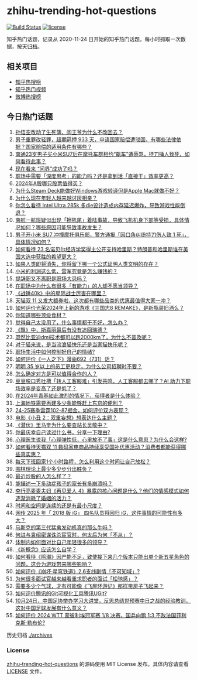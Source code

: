# zhihu-trending-hot-questions

[![Build Status](https://github.com/justjavac/zhihu-trending-hot-questions/workflows/ci/badge.svg?branch=master)](https://github.com/justjavac/zhihu-trending-hot-questions/actions)
[![license](https://img.shields.io/github/license/justjavac/zhihu-trending-hot-questions)](https://github.com/justjavac/zhihu-trending-hot-questions/blob/master/LICENSE)

知乎热门话题，记录从 2020-11-24
日开始的知乎热门话题。每小时抓取一次数据，按天[归档](./archives)。

## 相关项目

- [知乎热搜榜](https://github.com/justjavac/zhihu-trending-top-search)
- [知乎热门视频](https://github.com/justjavac/zhihu-trending-hot-video)
- [微博热搜榜](https://github.com/justjavac/weibo-trending-hot-search)

## 今日热门话题

<!-- BEGIN -->
<!-- 最后更新时间 Sat Oct 26 2024 04:22:05 GMT+0800 (China Standard Time) -->

1. [孙悟空改动了生死簿，阎王爷为什么不改回去？](https://www.zhihu.com/question/619608490)
1. [男子重罪改轻罪，超期羁押 933 天，申请国家赔偿遭驳回，有哪些法律依据？国家赔偿的适用条件有哪些？](https://www.zhihu.com/question/1992953451)
1. [南通23岁男子买小米SU7后在摩托车群相约“飙车”遭辱骂，持刀捅人致死，如何看待此事？](https://www.zhihu.com/question/2011407550)
1. [现在看来 “问界”成功了吗？](https://www.zhihu.com/question/1585120994)
1. [职场中需要「深度思考」的能力吗？还是拿到活「直接干」效率更高？](https://www.zhihu.com/question/1789518391)
1. [2024年A股哪只股票值得买？](https://www.zhihu.com/question/826085045)
1. [为什么Steam Deck能做好Windows游戏转译但是Apple Mac就做不好？](https://www.zhihu.com/question/640447821)
1. [为什么现在年轻人越来越讨厌相亲？](https://www.zhihu.com/question/653080274)
1. [你怎么看待 Intel Ultra 285k 多die设计造成内存延迟爆炸，导致游戏性能倒退？](https://www.zhihu.com/question/1963891687)
1. [南航一航班疑似出现「擦机尾」着陆事故，导致飞机机身下部等受损，具体情况如何？哪些原因可能导致事故发生？](https://www.zhihu.com/question/1892204205)
1. [男子开小米 SU7 冲撞摩托俱乐部，警方通报「因口角纠纷持刀伤人致 1 死」，具体情况如何？](https://www.zhihu.com/question/1967796030)
1. [如何看待 23 名诺贝尔经济学奖得主公开支持哈里斯？特朗普和哈里斯谁在美国大选中获胜的希望更大？](https://www.zhihu.com/question/1925713761)
1. [如果人类即将消失，你将留下哪一个公式证明人类文明的存在？](https://www.zhihu.com/question/951806973)
1. [小米的利润这么低，雷军究竟是怎么赚钱的？](https://www.zhihu.com/question/276650054)
1. [提辞职又不离职是职场大忌吗？](https://www.zhihu.com/question/1773216336)
1. [在职场中为什么有很多「有能力」的人却不愿当领导？](https://www.zhihu.com/question/824677170)
1. [《战锤40k》中的星际战士厉害在哪里？](https://www.zhihu.com/question/666728486)
1. [天猫双 11 又发大额券啦，这次都有哪些品类的优惠最值得大家一冲？](https://www.zhihu.com/question/1933959522)
1. [如何评价光荣2024年上新的游戏《三国志8 REMAKE》，是新瓶装旧酒么？](https://www.zhihu.com/question/1803010769)
1. [你知道哪些顶级食材？](https://www.zhihu.com/question/21390049)
1. [觉得自己太没用了，什么事情都干不好，怎么办？](https://www.zhihu.com/question/1852581586)
1. [《飘》中，斯嘉丽最后有没有追回瑞德？](https://www.zhihu.com/question/30892824)
1. [既然比亚迪dmi技术都可以跑2000km了，为什么不普及呢？](https://www.zhihu.com/question/1342958842)
1. [对于猫来说，是当流浪猫快乐还是当家猫快乐呢？](https://www.zhihu.com/question/1804038372)
1. [职场生活中如何控制好自己的情绪?](https://www.zhihu.com/question/1885464143)
1. [如何评价《一人之下》漫画692（731）话？](https://www.zhihu.com/question/815633904)
1. [明明 35 岁以上的员工更稳定，为什么公司招聘时不要？](https://www.zhihu.com/question/1434106646)
1. [怎么确定对方是可以值得合作的人？](https://www.zhihu.com/question/977379628)
1. [豆豆脱口秀吐槽「转人工客服难」引发共鸣，人工客服都去哪了？AI 助力下职场效率是变高了还是低了？](https://www.zhihu.com/question/1919242979)
1. [在2024年青基如此激烈的情况下，获得者是什么体验？](https://www.zhihu.com/question/665119387)
1. [上海地铁需要再建多少条能够赶上东京的便利？](https://www.zhihu.com/question/490764677)
1. [24-25赛季雷霆102-87掘金，如何评价双方表现？](https://www.zhihu.com/question/2013725686)
1. [电影《小丑 2：双重妄想》想表达什么主题？](https://www.zhihu.com/question/1032120044)
1. [《潜伏》里马奎为什么要查站长吴敬中？](https://www.zhihu.com/question/666479029)
1. [你最庆幸自己读过什么书，分享一下理由?](https://www.zhihu.com/question/1959525830)
1. [心理医生说我「心理弹性低，心里放不了事」这是什么意思？为什么会这样?](https://www.zhihu.com/question/1351629179)
1. [如何看待天猫双 11 数码家电商品持续享受国补优惠活动？消费者都能获得哪些真实惠？](https://www.zhihu.com/question/1949241055)
1. [每天下班回家1个小时路程，怎么利用这个时间让自己放松？](https://www.zhihu.com/question/1149506486)
1. [围棋理论上最少多少步分出胜负？](https://www.zhihu.com/question/637890829)
1. [最近炒股的人怎么样了？](https://www.zhihu.com/question/1686841766)
1. [能描述一下多动症孩子的家长有多崩溃吗？](https://www.zhihu.com/question/616185742)
1. [李行亮麦麦夫妇《再见爱人 4》暴露的核心问题是什么？他们的情感模式如何逐渐消耗了婚姻的活力？](https://www.zhihu.com/question/1564633248)
1. [时间和空间是连续的还是有最小尺度？](https://www.zhihu.com/question/1628137338)
1. [网传 2025 年「 2018 版 iG」 四名队员将回归 iG，这件事情的可能性有多大？](https://www.zhihu.com/question/1899766392)
1. [马斯克的第三代猛禽发动机真的那么牛吗？](https://www.zhihu.com/question/663800779)
1. [何进与袁绍密谋诛杀宦官时，何太后为何「不从」？](https://www.zhihu.com/question/34919176)
1. [体制内如何面对比自己年轻很多的领导？](https://www.zhihu.com/question/513859501)
1. [《新概念》应该怎么自学？](https://www.zhihu.com/question/299261953)
1. [如何看待《鸣潮》因产能不足，致使接下来几个版本只能出单个新五星角色的问题，这会为游戏带来哪些影响？](https://www.zhihu.com/question/1890421174)
1. [如何评价《崩坏·星穹铁道》2.6支线剧情「不可知域」?](https://www.zhihu.com/question/1923819474)
1. [为何很多面试官越来越看重求职者的面试「松弛感」？](https://www.zhihu.com/question/668860830)
1. [需要多少个气球，才有可能像《飞屋环游记》那样带房子飞起来？](https://www.zhihu.com/question/820741230)
1. [如何评价腾讯的Git可视化工具腾讯UGit?](https://www.zhihu.com/question/826636693)
1. [10月24日，中国足协举办学习大讲堂，反思总结世预赛中日之战的经验教训，这对中国足球发展有什么意义？](https://www.zhihu.com/question/1994263641)
1. [如何评价 2024 WTT 蒙彼利埃冠军赛 1/8 决赛，国乒向鹏 1:3 不敌法国菲利克斯·勒布伦?](https://www.zhihu.com/question/1969231276)

<!-- END -->

历史归档 [./archives](./archives)

### License

[zhihu-trending-hot-questions](https://github.com/justjavac/zhihu-trending-hot-questions)
的源码使用 MIT License 发布。具体内容请查看 [LICENSE](./LICENSE) 文件。
